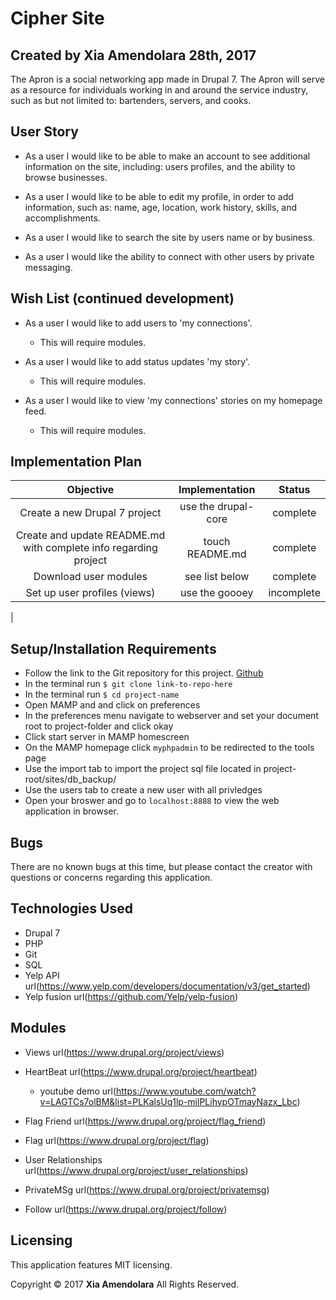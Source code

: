 # Cipher Site

## Created by Xia Amendolara 28th, 2017

  The Apron is a social networking app made in Drupal 7. The Apron will serve as a resource for individuals working in and around the service industry, such as but not limited to: bartenders, servers, and cooks.

## User Story

* As a user I would like to be able to make an account to see additional information on the site, including: users profiles, and the ability to browse businesses.

* As a user I would like to be able to edit my profile, in order to add information, such as: name, age, location, work history, skills, and accomplishments.

* As a user I would like to search the site by  users name or by business.

* As a user I would like the ability to connect with other users by private messaging.

## Wish List (continued development)

* As a user I would like to add users to 'my connections'.
  * This will require modules.

* As a user I would like to add status updates 'my story'.
  * This will require modules.

* As a user I would like to view 'my connections' stories on my homepage feed.
  * This will require modules.

## Implementation Plan

| Objective | Implementation | Status |
|:-------------:|:-------------:|:-------------:|
| Create a new Drupal 7 project | use the drupal-core | complete |
| Create and update README.md with complete info regarding project | touch README.md | complete |
| Download user modules | see list below | complete |
| Set up user profiles (views) | use the goooey | incomplete |
|  



## Setup/Installation Requirements

  * Follow the link to the Git repository for this project. [Github](https://github.com/Xesme/cameron-coffee.git)
  * In the terminal run `$ git clone link-to-repo-here`
  * In the terminal run `$ cd project-name`
  * Open MAMP and and click on preferences
  * In the preferences menu navigate to webserver and set your document root to project-folder and click okay
  * Click start server in MAMP homescreen
  * On the MAMP homepage click `myphpadmin` to be redirected to the tools page
  * Use the import tab to import the project sql file located in project-root/sites/db_backup/
  * Use the users tab to create a new user with all privledges
  * Open your broswer and go to `localhost:8888` to view the web application in browser.

## Bugs

There are no known bugs at this time, but please contact the creator with questions or concerns regarding this application.

## Technologies Used
* Drupal 7
* PHP
* Git
* SQL
* Yelp API url(https://www.yelp.com/developers/documentation/v3/get_started)
* Yelp fusion url(https://github.com/Yelp/yelp-fusion)

## Modules

* Views url(https://www.drupal.org/project/views)
* HeartBeat url(https://www.drupal.org/project/heartbeat)
  * youtube demo url(https://www.youtube.com/watch?v=LAGTCs7olBM&list=PLKalsUq1lp-milPLihypOTmayNazx_Lbc)

* Flag Friend url(https://www.drupal.org/project/flag_friend)
* Flag url(https://www.drupal.org/project/flag)
* User Relationships url(https://www.drupal.org/project/user_relationships)
* PrivateMSg url(https://www.drupal.org/project/privatemsg)
* Follow url(https://www.drupal.org/project/follow)

## Licensing
This application features MIT licensing.

Copyright &copy; 2017 **Xia Amendolara** All Rights Reserved.

